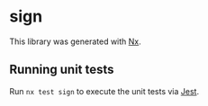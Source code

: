 # sign

This library was generated with [Nx](https://nx.dev).

## Running unit tests

Run `nx test sign` to execute the unit tests via [Jest](https://jestjs.io).
